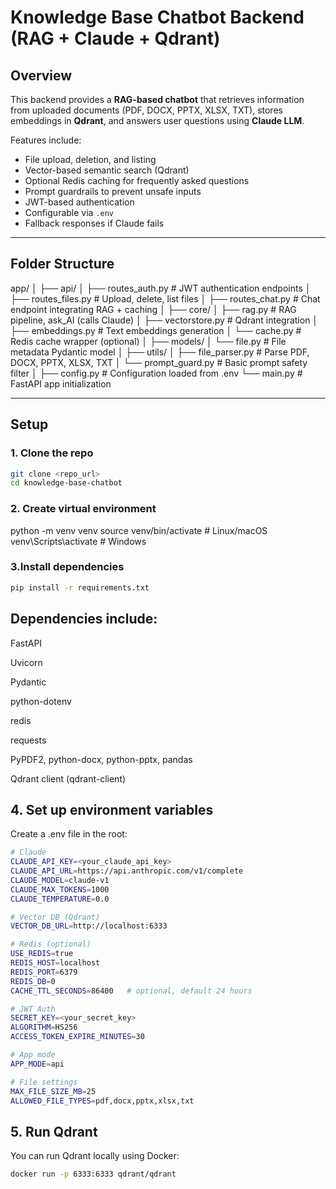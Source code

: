 # Knowledge Base Chatbot Backend (RAG + Claude + Qdrant)

## Overview

This backend provides a **RAG-based chatbot** that retrieves information from uploaded documents (PDF, DOCX, PPTX, XLSX, TXT), stores embeddings in **Qdrant**, and answers user questions using **Claude LLM**.  

Features include:

- File upload, deletion, and listing
- Vector-based semantic search (Qdrant)
- Optional Redis caching for frequently asked questions
- Prompt guardrails to prevent unsafe inputs
- JWT-based authentication
- Configurable via `.env`
- Fallback responses if Claude fails

---

## Folder Structure

app/
│
├── api/
│ ├── routes_auth.py # JWT authentication endpoints
│ ├── routes_files.py # Upload, delete, list files
│ ├── routes_chat.py # Chat endpoint integrating RAG + caching
│
├── core/
│ ├── rag.py # RAG pipeline, ask_AI (calls Claude)
│ ├── vectorstore.py # Qdrant integration
│ ├── embeddings.py # Text embeddings generation
│ └── cache.py # Redis cache wrapper (optional)
│
├── models/
│ └── file.py # File metadata Pydantic model
│
├── utils/
│ ├── file_parser.py # Parse PDF, DOCX, PPTX, XLSX, TXT
│ └── prompt_guard.py # Basic prompt safety filter
│
├── config.py # Configuration loaded from .env
└── main.py # FastAPI app initialization


---

## Setup

### 1. Clone the repo

```bash
git clone <repo_url>
cd knowledge-base-chatbot
```

### 2. Create virtual environment

python -m venv venv
source venv/bin/activate      # Linux/macOS
venv\Scripts\activate         # Windows

### 3.Install dependencies

```bash
pip install -r requirements.txt
```

## Dependencies include:

FastAPI

Uvicorn

Pydantic

python-dotenv

redis

requests

PyPDF2, python-docx, python-pptx, pandas

Qdrant client (qdrant-client)


## 4. Set up environment variables
Create a .env file in the root:

``` bash
# Claude
CLAUDE_API_KEY=<your_claude_api_key>
CLAUDE_API_URL=https://api.anthropic.com/v1/complete
CLAUDE_MODEL=claude-v1
CLAUDE_MAX_TOKENS=1000
CLAUDE_TEMPERATURE=0.0

# Vector DB (Qdrant)
VECTOR_DB_URL=http://localhost:6333

# Redis (optional)
USE_REDIS=true
REDIS_HOST=localhost
REDIS_PORT=6379
REDIS_DB=0
CACHE_TTL_SECONDS=86400   # optional, default 24 hours

# JWT Auth
SECRET_KEY=<your_secret_key>
ALGORITHM=HS256
ACCESS_TOKEN_EXPIRE_MINUTES=30

# App mode
APP_MODE=api

# File settings
MAX_FILE_SIZE_MB=25
ALLOWED_FILE_TYPES=pdf,docx,pptx,xlsx,txt

```

## 5. Run Qdrant

You can run Qdrant locally using Docker:

```bash
docker run -p 6333:6333 qdrant/qdrant